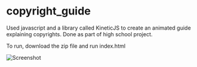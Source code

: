 # copyright_guide

Used javascript and a library called KineticJS to create an animated guide explaining copyrights. Done as part of high school project.

To run, download the zip file and run index.html

![Screenshot](https://i.imgur.com/GkSBzAB.png)
